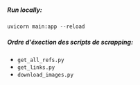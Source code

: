 ##### Run locally:

`uvicorn main:app --reload`

##### Ordre d'éxection des scripts de scrapping:

- `get_all_refs.py`
- `get_links.py`
- `download_images.py`
